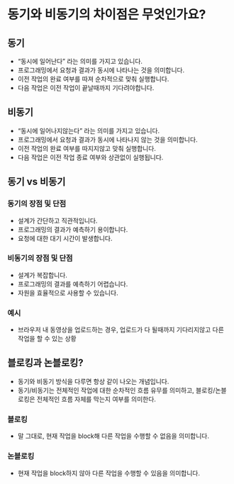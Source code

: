 # 동기와 비동기의 차이점은 무엇인가요?

## 동기

- “동시에 일어난다” 라는 의미를 가지고 있습니다.
- 프로그래밍에서 요청과 결과가 동시에 나타나는 것을 의미합니다.
- 이전 작업의 완료 여부를 따져 순차적으로 맞춰 실행합니다.
- 다음 작업은 이전 작업이 끝날때까지 기다려야합니다.

## 비동기

- “동시에 일어나지않는다” 라는 의미를 가지고 있습니다.
- 프로그래밍에서 요청과 결과가 동시에 나타나지 않는 것을 의미합니다.
- 이전 작업의 완료 여부를 따지지않고 맞춰 실행합니다.
- 다음 작업은 이전 작업 종료 여부와 상관없이 실행됩니다.

## 동기 vs 비동기

### 동기의 장점 및 단점

- 설계가 간단하고 직관적입니다.
- 프로그래밍의 결과가 예측하기 용이합니다.
- 요청에 대한 대기 시간이 발생합니다.

### 비동기의 장점 및 단점

- 설계가 복잡합니다.
- 프로그래밍의 결과를 예측하기 어렵습니다.
- 자원을 효율적으로 사용할 수 있습니다.

### 예시

- 브라우저 내 동영상을 업로드하는 경우, 업로드가 다 될때까지 기다리지않고 다른 작업을 할 수 있는 상황

## 블로킹과 논블로킹?

- 동기와 비동기 방식을 다루면 항상 같이 나오는 개념입니다.
- 동기/비동기는 전체적인 작업에 대한 순차적인 흐름 유무를 의미하고, 블로킹/논블로킹은 전체적인 흐름 자체를 막는지 여부를 의미한다.

### 블로킹

- 말 그대로, 현재 작업을 block해 다른 작업을 수행할 수 없음을 의미합니다.

### 논블로킹

- 현재 작업을 block하지 않아 다른 작업을 수행할 수 있음을 의미합니다.

